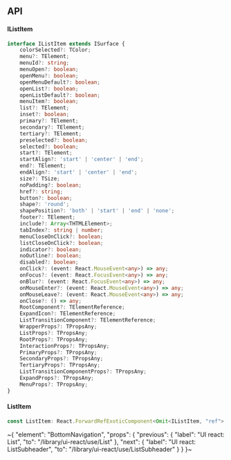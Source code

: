 

## API

#### IListItem

```ts
interface IListItem extends ISurface {
    colorSelected?: TColor;
    menu?: TElement;
    menuId?: string;
    menuOpen?: boolean;
    openMenu?: boolean;
    openMenuDefault?: boolean;
    openList?: boolean;
    openListDefault?: boolean;
    menuItem?: boolean;
    list?: TElement;
    inset?: boolean;
    primary?: TElement;
    secondary?: TElement;
    tertiary?: TElement;
    preselected?: boolean;
    selected?: boolean;
    start?: TElement;
    startAlign?: 'start' | 'center' | 'end';
    end?: TElement;
    endAlign?: 'start' | 'center' | 'end';
    size?: TSize;
    noPadding?: boolean;
    href?: string;
    button?: boolean;
    shape?: 'round';
    shapePosition?: 'both' | 'start' | 'end' | 'none';
    footer?: TElement;
    include?: Array<THTMLElement>;
    tabIndex?: string | number;
    menuCloseOnClick?: boolean;
    listCloseOnClick?: boolean;
    indicator?: boolean;
    noOutline?: boolean;
    disabled?: boolean;
    onClick?: (event: React.MouseEvent<any>) => any;
    onFocus?: (event: React.FocusEvent<any>) => any;
    onBlur?: (event: React.FocusEvent<any>) => any;
    onMouseEnter?: (event: React.MouseEvent<any>) => any;
    onMouseLeave?: (event: React.MouseEvent<any>) => any;
    onClose?: () => any;
    RootComponent?: TElementReference;
    ExpandIcon?: TElementReference;
    ListTransitionComponent?: TElementReference;
    WrapperProps?: TPropsAny;
    ListProps?: TPropsAny;
    RootProps?: TPropsAny;
    InteractionProps?: TPropsAny;
    PrimaryProps?: TPropsAny;
    SecondaryProps?: TPropsAny;
    TertiaryProps?: TPropsAny;
    ListTransitionComponentProps?: TPropsAny;
    ExpandProps?: TPropsAny;
    MenuProps?: TPropsAny;
}
```

#### ListItem

```ts
const ListItem: React.ForwardRefExoticComponent<Omit<IListItem, "ref"> & React.RefAttributes<unknown>>;
```


~{
  "element": "BottomNavigation",
  "props": {
    "previous": {
      "label": "UI react: List",
      "to": "/library/ui-react/use/List"
    },
    "next": {
      "label": "UI react: ListSubheader",
      "to": "/library/ui-react/use/ListSubheader"
    }
  }
}~

